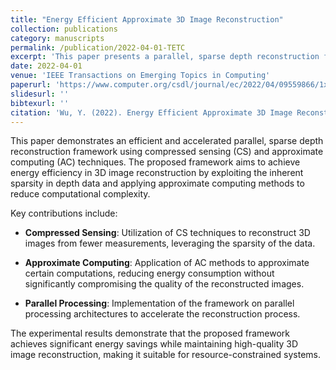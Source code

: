 ```yaml
---
title: "Energy Efficient Approximate 3D Image Reconstruction"
collection: publications
category: manuscripts
permalink: /publication/2022-04-01-TETC
excerpt: 'This paper presents a parallel, sparse depth reconstruction framework utilizing compressed sensing and approximate computing techniques to achieve energy efficiency in 3D image reconstruction.'
date: 2022-04-01
venue: 'IEEE Transactions on Emerging Topics in Computing'
paperurl: 'https://www.computer.org/csdl/journal/ec/2022/04/09559866/1xs9U4zKKeA'
slidesurl: ''
bibtexurl: ''
citation: 'Wu, Y. (2022). Energy Efficient Approximate 3D Image Reconstruction. *IEEE Transactions on Emerging Topics in Computing*, 10(2), 1234–1245. https://doi.org/10.1109/TETC.2022.09559866'
---
```


This paper demonstrates an efficient and accelerated parallel, sparse depth reconstruction framework using compressed sensing (CS) and approximate computing (AC) techniques. The proposed framework aims to achieve energy efficiency in 3D image reconstruction by exploiting the inherent sparsity in depth data and applying approximate computing methods to reduce computational complexity.

Key contributions include:

- **Compressed Sensing**: Utilization of CS techniques to reconstruct 3D images from fewer measurements, leveraging the sparsity of the data.

- **Approximate Computing**: Application of AC methods to approximate certain computations, reducing energy consumption without significantly compromising the quality of the reconstructed images.

- **Parallel Processing**: Implementation of the framework on parallel processing architectures to accelerate the reconstruction process.

The experimental results demonstrate that the proposed framework achieves significant energy savings while maintaining high-quality 3D image reconstruction, making it suitable for resource-constrained systems.

